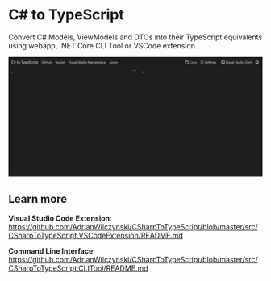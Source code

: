 # C# to TypeScript

Convert C# Models, ViewModels and DTOs into their TypeScript equivalents using webapp, .NET Core CLI Tool or VSCode extension.

![Presentation](img/spa.gif)

## Learn more

**Visual Studio Code Extension**: https://github.com/AdrianWilczynski/CSharpToTypeScript/blob/master/src/CSharpToTypeScript.VSCodeExtension/README.md

**Command Line Interface**: https://github.com/AdrianWilczynski/CSharpToTypeScript/blob/master/src/CSharpToTypeScript.CLITool/README.md